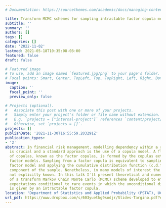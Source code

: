 ```yaml
---
# Documentation: https://sourcethemes.com/academic/docs/managing-content/

title: Transform MCMC schemes for sampling intractable factor copula models
subtitle: ''
summary: ''
authors: []
tags: []
categories: []
date: '2022-11-02'
lastmod: 2021-05-18T10:35:08-03:00
featured: false
draft: false

# Featured image
# To use, add an image named `featured.jpg/png` to your page's folder.
# Focal points: Smart, Center, TopLeft, Top, TopRight, Left, Right, BottomLeft, Bottom, BottomRight.
image:
  caption: ''
  focal_point: ''
  preview_only: false

# Projects (optional).
#   Associate this post with one or more of your projects.
#   Simply enter your project's folder or file name without extension.
#   E.g. `projects = ["internal-project"]` references `content/project/deep-learning/index.md`.
#   Otherwise, set `projects = []`.
projects: []
publishDate: '2021-11-30T16:55:59.203291Z'
publication_types:
- '2'
abstract: In financial risk management, modelling dependency within a random vector
  is crucial and a standard approach is the use of a copula model. A flexible family
  of copulas, known as the factor copulas, is formed by the copulas extracted from
  factor models. Sampling from a factor copula is equivalent to sampling from the
  factor model and applying the cumulative distribution function (c.d.f.) to each
  component of the sample. Nonetheless, in many models of interest the c.d.f.'s are
  not explicitly known. In this talk I'll present theoretical and numerical properties
  of a transform Markov Chain Monte Carlo (MCMC) scheme developed to efficiently compute
  expectations conditional to rare events in which the unconditional distribution
  is given by an intractable factor copula.
location: 'Department of Statistics and Applied Probability (PSTAT), UCSB'
url_pdf: https://www.dropbox.com/s/603yuetkg9sodjr/Slides-Targino.pdf?dl=0
---
```

